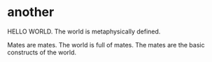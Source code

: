 # another


HELLO WORLD. The world is metaphysically defined.


Mates are mates. The world is full of mates. The mates are the basic constructs of the world.